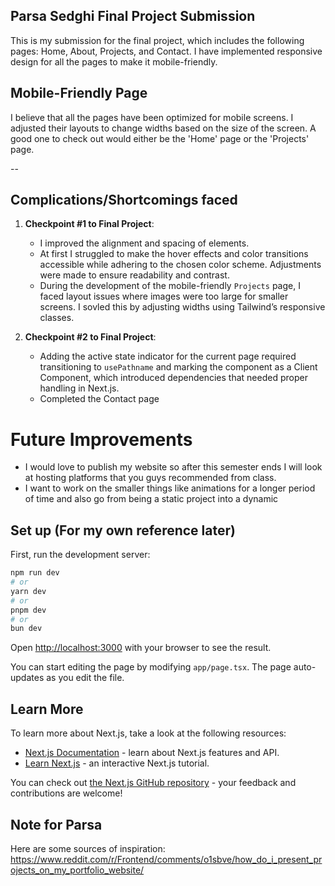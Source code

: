 ## Parsa Sedghi Final Project Submission
This is my submission for the final project, which includes the following pages: Home, About, Projects, and Contact. I have implemented responsive design for all the pages to make it mobile-friendly.


## Mobile-Friendly Page
I believe that all the pages have been optimized for mobile screens. I adjusted their layouts to change widths based on the size of the screen. A good one to check out would either be the 'Home' page or the 'Projects' page.

--

## Complications/Shortcomings faced

1. **Checkpoint #1 to Final Project**:
   - I improved the alignment and spacing of elements.
   - At first I struggled to make the hover effects and color transitions accessible while adhering to the chosen color scheme. Adjustments were made to ensure readability and contrast.
   - During the development of the mobile-friendly `Projects` page, I faced layout issues where images were too large for smaller screens. I sovled this by adjusting widths using Tailwind’s responsive classes.

2. **Checkpoint #2 to Final Project**:
   - Adding the active state indicator for the current page required transitioning to `usePathname` and marking the component as a Client Component, which introduced dependencies that needed proper handling in Next.js.
   - Completed the Contact page 

# Future Improvements   
   - I would love to publish my website so after this semester ends I will look at hosting platforms that you guys recommended from class.
   - I want to work on the smaller things like animations for a longer period of time and also go from being a static project into a dynamic 
## Set up (For my own reference later)

First, run the development server:

```bash
npm run dev
# or
yarn dev
# or
pnpm dev
# or
bun dev
```

Open [http://localhost:3000](http://localhost:3000) with your browser to see the result.

You can start editing the page by modifying `app/page.tsx`. The page auto-updates as you edit the file.

## Learn More

To learn more about Next.js, take a look at the following resources:

- [Next.js Documentation](https://nextjs.org/docs) - learn about Next.js features and API.
- [Learn Next.js](https://nextjs.org/learn) - an interactive Next.js tutorial.

You can check out [the Next.js GitHub repository](https://github.com/vercel/next.js) - your feedback and contributions are welcome!


## Note for Parsa 
Here are some sources of inspiration:
https://www.reddit.com/r/Frontend/comments/o1sbve/how_do_i_present_projects_on_my_portfolio_website/
